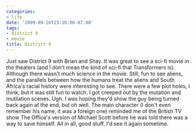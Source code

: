 ```yaml
---
categories:
- life
date: '2009-09-26T23:10:00-07:00'
tags:
- district 9
- movie
title: District 9
---
```


Just saw District 9 with Brian and Shay. It was great to see a sci-fi movie in the theaters (and I don't mean the kind of sci-fi that Transformers is). Although there wasn't much science in the movie. Still, fun to see aliens, and the parallels between how the humans treat the aliens and South Africa's racial history were interesting to see. There were a few plot holes, I think, but it was still fun to watch. I got creeped out by the mutation and mutilation scenes. Ugh. I was hoping they'd show the guy being turned back again at the end, but oh well. The main character (I don't even remember his name, it was a foreign one) reminded me of the British TV show The Office's version of Michael Scott before he was told there was a way to save himself. All in all, good stuff. I'd see it again sometime.
